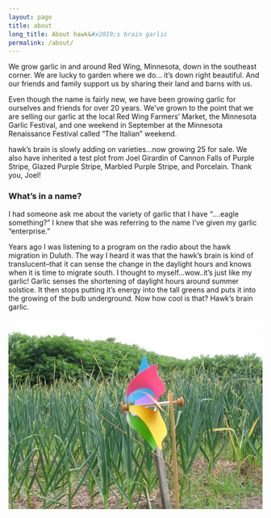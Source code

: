 ```yaml
---
layout: page
title: about
long_title: About hawk&#x2019;s brain garlic
permalink: /about/
---
```

We grow garlic in and around Red Wing, Minnesota, down in the southeast corner. We are lucky to garden where we do… it’s down right beautiful. And our friends and family support us by sharing their land and barns with us.

Even though the name is fairly new, we have been growing garlic for ourselves and friends for over 20 years.  We’ve grown to the point that we are selling our garlic at the local Red Wing Farmers’ Market, the Minnesota Garlic Festival, and  one weekend in September at the Minnesota Renaissance Festival called “The Italian” weekend.

hawk’s brain is slowly adding on varieties…now growing 25 for sale. We also have inherited a test plot from Joel Girardin of Cannon Falls of Purple Stripe, Glazed Purple Stripe, Marbled Purple Stripe, and Porcelain.  Thank you, Joel!

### What’s in a name?

I  had someone ask me about the variety of garlic that I have “….eagle something?” I knew that she was referring to the name I’ve given my garlic “enterprise.”

Years ago I was listening to a program on the radio about the hawk migration in Duluth. The way I heard it was that the hawk’s brain is kind of translucent–that it can sense the change in the daylight hours and knows when it is time to migrate south. I thought to myself…wow..it’s just like my garlic! Garlic senses the shortening of daylight hours around summer solstice. It then stops putting it’s energy into the tall greens and puts it into the growing of the bulb underground. Now how cool is that? Hawk’s brain garlic.

![garlic-2008-014](/wp-content/uploads/2008/12/garlic-2008-014.jpg)